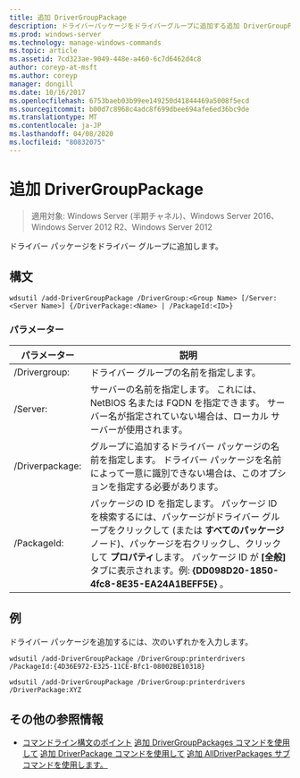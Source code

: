 ```yaml
---
title: 追加 DriverGroupPackage
description: ドライバーパッケージをドライバーグループに追加する追加 DriverGroupPackage の Windows コマンドに関するトピック。
ms.prod: windows-server
ms.technology: manage-windows-commands
ms.topic: article
ms.assetid: 7cd323ae-9049-448e-a460-6c7d6462d4c8
author: coreyp-at-msft
ms.author: coreyp
manager: dongill
ms.date: 10/16/2017
ms.openlocfilehash: 6753baeb03b99ee149250d41844469a5008f5ecd
ms.sourcegitcommit: b00d7c8968c4adc8f699dbee694afe6ed36bc9de
ms.translationtype: MT
ms.contentlocale: ja-JP
ms.lasthandoff: 04/08/2020
ms.locfileid: "80832075"
---
```

# <a name="add-drivergrouppackage"></a>追加 DriverGroupPackage

>適用対象: Windows Server (半期チャネル)、Windows Server 2016、Windows Server 2012 R2、Windows Server 2012

ドライバー パッケージをドライバー グループに追加します。

## <a name="syntax"></a>構文
```
wdsutil /add-DriverGroupPackage /DriverGroup:<Group Name> [/Server:<Server Name>] {/DriverPackage:<Name> | /PackageId:<ID>}
```
### <a name="parameters"></a>パラメーター

|         パラメーター         |                                                                                                                                               説明                                                                                                                                               |
|---------------------------|---------------------------------------------------------------------------------------------------------------------------------------------------------------------------------------------------------------------------------------------------------------------------------------------------------|
| /Drivergroup:<Group Name> |                                                                                                                                 ドライバー グループの名前を指定します。                                                                                                                                 |
|   /Server:<Server name>   |                                                                                  サーバーの名前を指定します。 これには、NetBIOS 名または FQDN を指定できます。 サーバー名が指定されていない場合は、ローカル サーバーが使用されます。                                                                                  |
|   /Driverpackage:<Name>   |                                                                      グループに追加するドライバー パッケージの名前を指定します。 ドライバー パッケージを名前によって一意に識別できない場合は、このオプションを指定する必要があります。                                                                       |
|      /PackageId:<ID>      | パッケージの ID を指定します。 パッケージ ID を検索するには、パッケージがドライバー グループをクリックして (または **すべてのパッケージ** ノード)、パッケージを右クリックし、クリックして **プロパティ**します。 パッケージ ID が **[全般]** タブに表示されます。例: **{DD098D20-1850-4fc8-8E35-EA24A1BEFF5E}** 。 |

## <a name="examples"></a><a name=BKMK_examples></a>例
ドライバー パッケージを追加するには、次のいずれかを入力します。
```
wdsutil /add-DriverGroupPackage /DriverGroup:printerdrivers /PackageId:{4D36E972-E325-11CE-Bfc1-08002BE10318}
```
```
wdsutil /add-DriverGroupPackage /DriverGroup:printerdrivers /DriverPackage:XYZ
```
## <a name="additional-references"></a>その他の参照情報
- [コマンドライン構文のポイント](command-line-syntax-key.md)
[追加 DriverGroupPackages コマンドを使用して](using-the-add-drivergrouppackages-command.md)
[追加 DriverPackage コマンドを使用して](using-the-add-driverpackage-command.md)
[追加 AllDriverPackages サブコマンドを使用します。](using-the-add-alldriverpackages-subcommand.md)
